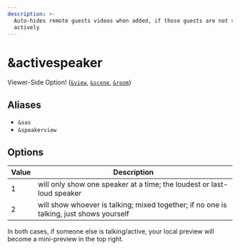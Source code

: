 ```yaml
---
description: >-
  Auto-hides remote guests videos when added, if those guests are not speaking
  actively
---
```


# \&activespeaker

Viewer-Side Option! ([`&view`](view.md), [`&scene`](scene.md), [`&room`](../../general-settings/room.md))

## Aliases

* `&sas`
* `&speakerview`

## Options

| Value | Description                                                                             |
| ----- | --------------------------------------------------------------------------------------- |
| 1     | will only show one speaker at a time; the loudest or last-loud speaker                  |
| 2     | will show whoever is talking; mixed together; if no one is talking, just shows yourself |

In both cases, if someone else is talking/active, your local preview will become a mini-preview in the top right.
